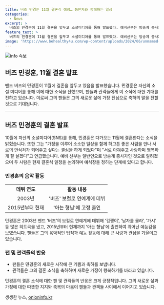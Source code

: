 ```yaml
---
title: 버즈 민경훈 11월 결혼식 예정… 동반자와 함께하는 일상
categories:
  - News
excerpt: >
  버즈의 민경훈이 11월 결혼을 앞두고 소셜미디어를 통해 발표했다. 예비신부는 방송계 종사자로, 둘은 결혼식 일정과 예식장을 논의 중이다. 민경훈은 ‘아는 형님’ 출연진과 스태프들에게도 결혼 소식을 전하며 팬들에게 큰 반응을 얻고 있다. 2003년 데뷔한 그는 ‘버즈’의 보컬로 활동하며, 2015년부터는 예능 프로그램에서도 활약 중이다.
feature_text: >
  버즈의 민경훈이 11월 결혼을 앞두고 소셜미디어를 통해 발표했다. 예비신부는 방송계 종사자로, 둘은 결혼식 일정과 예식장을 논의 중이다. 민경훈은 ‘아는 형님’ 출연진과 스태프들에게도 결혼 소식을 전하며 팬들에게 큰 반응을 얻고 있다. 2003년 데뷔한 그는 ‘버즈’의 보컬로 활동하며, 2015년부터는 예능 프로그램에서도 활약 중이다.
image: 'https://www.behealthy4u.com/wp-content/uploads/2024/06/unnamed-file.png'
---
```


<p><img src="https://www.behealthy4u.com/wp-content/uploads/2024/06/unnamed-file.png" alt="info 속보" /></p>

<h2>버즈 민경훈, 11월 결혼 발표</h2>

<p data-ke-size="size16">밴드 버즈의 민경훈이 11월에 결혼을 앞두고 있음을 발표했습니다. 민경훈은 자신의 소셜 미디어를 통해 이에 대한 소식을 전했으며, 팬들과 관객들에게 이 소식에 대한 기대를 전하고 있습니다. 이로써 그의 팬들은 그의 새로운 삶에 가장 진심으로 축하의 말을 전할 것으로 기대됩니다.</p>

<hr>

<h2 data-ke-size="size26">버즈 민경훈의 결혼 발표</h2>

<p data-ke-size="size16">10월에 자신의 소셜미디어(SNS)를 통해, 민경훈은 다가오는 11월에 결혼한다는 소식을 밝혔습니다. 또한 그는 "가정을 이루어 소소한 일상을 함께 하고픈 좋은 사람을 만나 서로의 안식처가 되어주고 싶다는 결심을 하게 되었다"며 "서로 아껴주고 사랑하며 행복하게 잘 살겠다"고 언급했습니다. 예비 신부는 일반인으로 방송계 종사자인 것으로 알려졌으며 두 사람은 현재 결혼식 일정을 논의하며 예식장을 정하는 단계에 있다고 합니다.</p>

<h3>민경훈의 음악 활동</h3>

<table>
  <tr>
    <td style="text-align: center; height: 17px;"><b>데뷔 연도</b></td>
    <td style="text-align: center; height: 17px;"><b>활동 내용</b></td>
  </tr>
  <tr>
    <td style="text-align: center; height: 17px;">2003년</td>
    <td style="text-align: center; height: 17px;">'버즈' 보컬로 연예계에 데뷔</td>
  </tr>
  <tr>
    <td style="text-align: center; height: 17px;">2015년부터 현재</td>
    <td style="text-align: center; height: 17px;">'아는 형님'에 고정 출연</td>
  </tr>
</table>

<p data-ke-size="size16">민경훈은 2003년 밴드 ‘버즈’의 보컬로 연예계에 데뷔해 ‘겁쟁이’, ‘남자를 몰라’, ‘가시’ 등 많은 히트곡을 냈고, 2015년부터 현재까지 '아는 형님'에 출연하여 뛰어난 예능감을 보였습니다. 팬들은 그의 음악적인 업적과 예능 활동에 대해 큰 사랑과 관심을 기울이고 있습니다.</p>

<h3>팬 및 관객들의 반응</h3>

<ul>
  <li>팬들은 민경훈의 새로운 시작에 큰 기쁨과 축하를 보냅니다.</li>
  <li>관객들은 그의 결혼 소식을 축하하며 새로운 가정이 행복하기를 바라고 있습니다.</li>
</ul>

<p data-ke-size="size16">민경훈의 결혼 소식에 대한 팬 및 관객들의 반응은 크게 긍정적입니다. 그의 새로운 삶과 가정에 대한 따뜻한 지지와 축복의 마음이 팬들과 관객들 사이에서 이어지고 있습니다.</p>
생생한 뉴스, <a href="https://onioninfo.kr" rel="dofollow">onioninfo.kr</a>


